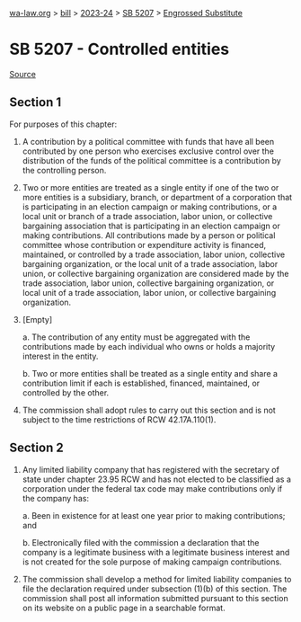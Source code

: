 [wa-law.org](/) > [bill](/bill/) > [2023-24](/bill/2023-24/) > [SB 5207](/bill/2023-24/sb/5207/) > [Engrossed Substitute](/bill/2023-24/sb/5207/S.E/)

# SB 5207 - Controlled entities

[Source](http://lawfilesext.leg.wa.gov/biennium/2023-24/Pdf/Bills/Senate%20Bills/5207-S.E.pdf)

## Section 1
For purposes of this chapter:

1. A contribution by a political committee with funds that have all been contributed by one person who exercises exclusive control over the distribution of the funds of the political committee is a contribution by the controlling person.

2. Two or more entities are treated as a single entity if one of the two or more entities is a subsidiary, branch, or department of a corporation that is participating in an election campaign or making contributions, or a local unit or branch of a trade association, labor union, or collective bargaining association that is participating in an election campaign or making contributions. All contributions made by a person or political committee whose contribution or expenditure activity is financed, maintained, or controlled by a trade association, labor union, collective bargaining organization, or the local unit of a trade association, labor union, or collective bargaining organization are considered made by the trade association, labor union, collective bargaining organization, or local unit of a trade association, labor union, or collective bargaining organization.

3. [Empty]

    a. The contribution of any entity must be aggregated with the contributions made by each individual who owns or holds a majority interest in the entity.

    b. Two or more entities shall be treated as a single entity and share a contribution limit if each is established, financed, maintained, or controlled by the other.

4. The commission shall adopt rules to carry out this section and is not subject to the time restrictions of RCW 42.17A.110(1).

## Section 2
1. Any limited liability company that has registered with the secretary of state under chapter 23.95 RCW and has not elected to be classified as a corporation under the federal tax code may make contributions only if the company has:

    a. Been in existence for at least one year prior to making contributions; and

    b. Electronically filed with the commission a declaration that the company is a legitimate business with a legitimate business interest and is not created for the sole purpose of making campaign contributions.

2. The commission shall develop a method for limited liability companies to file the declaration required under subsection (1)(b) of this section. The commission shall post all information submitted pursuant to this section on its website on a public page in a searchable format.
